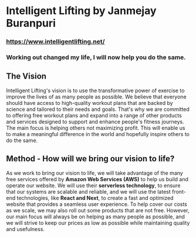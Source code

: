 # Intelligent Lifting by Janmejay Buranpuri

### https://www.intelligentlifting.net/

### Working out changed my life, I will now help you do the same.

## The Vision
Intelligent Lifting's vision is to use the transformative power of exercise to improve the lives of as many people as possible. We believe that everyone should have access to high-quality workout plans that are backed by science and tailored to their needs and goals. That's why we are committed to offering free workout plans and expand into a range of other products and services designed to support and enhance people's fitness journeys. The main focus is helping others not maximizing profit. This will enable us to make a meaningful difference in the world and hopefully inspire others to do the same.

## Method - How will we bring our vision to life?
As we work to bring our vision to life, we will take advantage of the many free services offered by **Amazon Web Services (AWS)** to help us build and operate our website. We will use their **serverless technology**, to ensure that our systems are scalable and reliable, and we will use the latest front-end technologies, like **React and Next**, to create a fast and optimized website that provides a seamless user experience. To help cover our costs as we scale, we may also roll out some products that are not free. However, our main focus will always be on helping as many people as possible, and we will strive to keep our prices as low as possible while maintaining quality and usefulness. 
